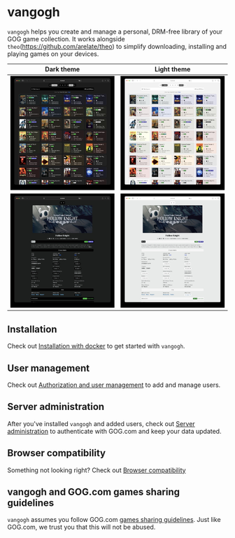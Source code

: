 # vangogh

`vangogh` helps you create and manage a personal, DRM-free library of your GOG game collection. It works alongside `theo`(https://github.com/arelate/theo) to simplify downloading, installing and playing games on your devices.

| Dark theme                                       | Light theme                                        |
|--------------------------------------------------|----------------------------------------------------|
| ![List Dark](github_images/list-dark.jpeg)       | ![List Light](github_images/list-light.jpeg)       |
| ![Product Dark](github_images/product-dark.jpeg) | ![Product Light](github_images/product-light.jpeg) |

## Installation

Check out [Installation with docker](https://github.com/arelate/vangogh/wiki/Installation-with-docker) to get started with `vangogh`.

## User management

Check out [Authorization and user management](https://github.com/arelate/vangogh/wiki/Authorization-and-user-management) to add and manage users.

## Server administration

After you've installed `vangogh` and added users, check out [Server administration](https://github.com/arelate/vangogh/wiki/Server-administration) to authenticate with GOG.com and keep your data updated.

## Browser compatibility

Something not looking right? Check out [Browser compatibility](https://github.com/arelate/vangogh/wiki/Browser-compatibility)

## vangogh and GOG.com games sharing guidelines

`vangogh` assumes you follow GOG.com [games sharing guidelines](https://support.gog.com/hc/en-us/articles/212184489-Can-I-share-games-with-others-?product=gog). Just like GOG.com, we trust you that this will not be abused.
